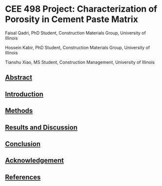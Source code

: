 # CEE 498 Project: Characterization of Porosity in Cement Paste Matrix


Faisal Qadri, PhD Student, Construction Materials Group, University of Illinois

Hossein Kabir, PhD Student, Construction Materials Group, University of Illinois

Tianshu Xiao, MS Student, Construction Management, University of Illinois


## [Abstract](Abstract.md)

## [Introduction](Introduction.md)

## [Methods](Methods.md)

## [Results and Discussion](Results_and_Discussion.md)

## [Conclusion](Conclusions.md)

## [Acknowledgement](Acknowledgements.md)

## [References](References.md)
